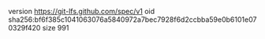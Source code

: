 version https://git-lfs.github.com/spec/v1
oid sha256:bf6f385c1041063076a5840972a7bec7928f6d2ccbba59e0b6101e070329f420
size 991
